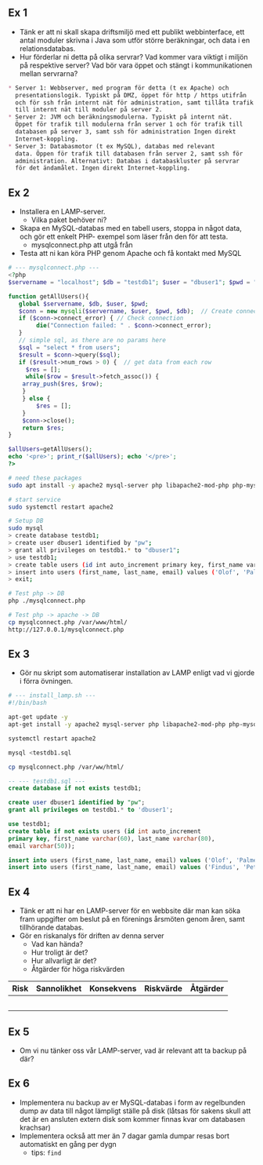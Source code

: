 ## Ex 1
* Tänk er att ni skall skapa driftsmiljö med
  ett publikt webbinterface, ett antal moduler skrivna
  i Java som utför större beräkningar, och data i
  en relationsdatabas.
* Hur förderlar ni detta på olika servrar? Vad
  kommer vara viktigt i miljön på respektive
  server? Vad bör vara öppet och stängt i
  kommunikationen mellan servrarna?

```md
* Server 1: Webbserver, med program för detta (t ex Apache) och
  presentationslogik. Typiskt på DMZ, öppet för http / https utifrån
  och för ssh från internt nät för administration, samt tillåta trafik in
  till internt nät till moduler på server 2.
* Server 2: JVM och beräkningsmodulerna. Typiskt på internt nät.
  Öppet för trafik till modulerna från server 1 och för trafik till
  databasen på server 3, samt ssh för administration Ingen direkt
  Internet-koppling.
* Server 3: Databasmotor (t ex MySQL), databas med relevant
  data. Öppen för trafik till databasen från server 2, samt ssh för
  administration. Alternativt: Databas i databaskluster på servrar
  för det ändamålet. Ingen direkt Internet-koppling.
```

## Ex 2
* Installera en LAMP-server.
  - Vilka paket behöver ni?
* Skapa en MySQL-databas med en tabell users,
  stoppa in något data, och gör ett enkelt PHP-
  exempel som läser från den för att testa.
    - mysqlconnect.php att utgå från
* Testa att ni kan köra PHP genom Apache och få
  kontakt med MySQL
```php
# --- mysqlconnect.php ---
<?php
$servername = "localhost"; $db = "testdb1"; $user = "dbuser1"; $pwd = "losen1";

function getAllUsers(){
   global $servername, $db, $user, $pwd;     
   $conn = new mysqli($servername, $user, $pwd, $db);  // Create connection
   if ($conn->connect_error) { // Check connection
        die("Connection failed: " . $conn->connect_error);
   }
   // simple sql, as there are no params here
   $sql = "select * from users";
   $result = $conn->query($sql);
   if ($result->num_rows > 0) {  // get data from each row
     $res = [];
     while($row = $result->fetch_assoc()) {
    array_push($res, $row);
    }
    } else {
        $res = [];
    }
    $conn->close();
    return $res;
}

$allUsers=getAllUsers();
echo '<pre>'; print_r($allUsers); echo '</pre>';
?>
```

```bash
# need these packages
sudo apt install -y apache2 mysql-server php libapache2-mod-php php-mysql

# start service
sudo systemctl restart apache2

# Setup DB
sudo mysql
> create database testdb1;
> create user dbuser1 identified by "pw";
> grant all privileges on testdb1.* to "dbuser1";
> use testdb1;
> create table users (id int auto_increment primary key, first_name varchar(60), last_name varchar(80), email varchar(50));
> insert into users (first_name, last_name, email) values ('Olof', 'Palme', 'ololol@sverige.com');
> exit;

# Test php -> DB
php ./mysqlconnect.php

# Test php -> apache -> DB
cp mysqlconnect.php /var/www/html/
http://127.0.0.1/mysqlconnect.php
```

## Ex 3
* Gör nu skript som automatiserar installation av
  LAMP enligt vad vi gjorde i förra övningen.

```bash
# --- install_lamp.sh ---
#!/bin/bash

apt-get update -y
apt-get install -y apache2 mysql-server php libapache2-mod-php php-mysql

systemctl restart apache2

mysql <testdb1.sql

cp mysqlconnect.php /var/ww/html/
```
```sql
-- --- testdb1.sql ---
create database if not exists testdb1;

create user dbuser1 identified by "pw";
grant all privileges on testdb1.* to 'dbuser1';

use testdb1;
create table if not exists users (id int auto_increment
primary key, first_name varchar(60), last_name varchar(80),
email varchar(50));

insert into users (first_name, last_name, email) values ('Olof', 'Palme', 'ololol@sverige.com');
insert into users (first_name, last_name, email) values ('Findus', 'Pettersson', 'borttappad@skogen.nu');
```

## Ex 4
* Tänk er att ni har en LAMP-server för en
  webbsite där man kan söka fram uppgifter om
  beslut på en förenings årsmöten genom åren,
  samt tillhörande databas.
* Gör en riskanalys för driften av denna server
  - Vad kan hända?
  - Hur troligt är det?
  - Hur allvarligt är det?
  - Åtgärder för höga riskvärden

| Risk | Sannolikhet | Konsekvens | Riskvärde | Åtgärder |
|------|-------------|------------|-----------|----------|
|      |             |            |           |          |
|      |             |            |           |          |
|      |             |            |           |          |
|      |             |            |           |          |
|      |             |            |           |          |


## Ex 5
* Om vi nu tänker oss vår LAMP-server, vad är
  relevant att ta backup på där? 


## Ex 6
* Implementera nu backup av er MySQL-databas
  i form av regelbunden dump av data till något
  lämpligt ställe på disk (låtsas för sakens skull att
  det är en ansluten extern disk som kommer
  finnas kvar om databasen krachsar)
* Implementera också att mer än 7 dagar gamla
  dumpar resas bort automatiskt en gång per
  dygn
  - tips: `find`


